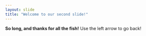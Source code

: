 ```yaml
---
layout: slide
title: "Welcome to our second slide!"
---
```

**So long, and thanks for all the fish!**
Use the left arrow to go back!

